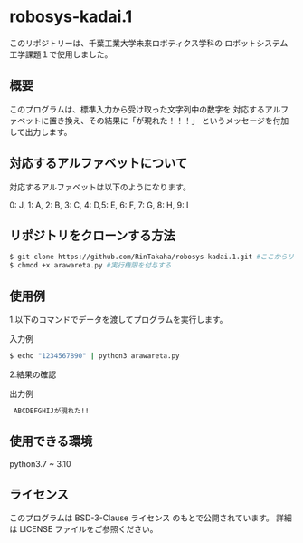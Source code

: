 # robosys-kadai.1
このリポジトリーは、千葉工業大学未来ロボティクス学科の
ロボットシステム工学課題１で使用しました。

## 概要
このプログラムは、標準入力から受け取った文字列中の数字を
対応するアルファベットに置き換え、その結果に「が現れた！！！」
というメッセージを付加して出力します。

## 対応するアルファベットについて
対応するアルファベットは以下のようになります。

0: J, 1: A, 2: B, 3: C, 4: D,5: E, 6: F, 7: G, 8: H, 9: I

## リポジトリをクローンする方法
```bash 
$ git clone https://github.com/RinTakaha/robosys-kadai.1.git #ここからリポジトリをクローンする
$ chmod +x arawareta.py #実行権限を付与する
```
## 使用例

 1.以下のコマンドでデータを渡してプログラムを実行します。

 入力例
```bash
$ echo "1234567890" | python3 arawareta.py
```
2.結果の確認

 出力例
```bash
 ABCDEFGHIJが現れた!!
```

## 使用できる環境
python3.7 ~ 3.10

## ライセンス
このプログラムは BSD-3-Clause ライセンス のもとで公開されています。
詳細は LICENSE ファイルをご参照ください。

